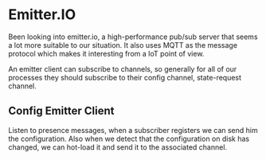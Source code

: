 # Emitter.IO

Been looking into emitter.io, a high-performance pub/sub server that seems a lot more suitable
to our situation. It also uses MQTT as the message protocol which makes it interesting from
a IoT point of view.

An emitter client can subscribe to channels, so generally for all of our processes they should
subscribe to their config channel, state-request channel.

## Config Emitter Client

Listen to presence messages, when a subscriber registers we can send him the configuration.
Also when we detect that the configuration on disk has changed, we can hot-load it and send
it to the associated channel.

